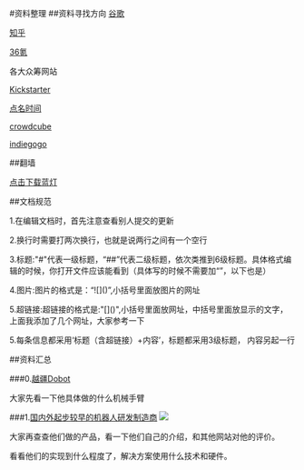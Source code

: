 #资料整理
##资料寻找方向
[谷歌](https://www.google.com)

[知乎](http://www.zhihu.com)

[36氪](http://36kr.com)

各大众筹网站

[Kickstarter](https://www.kickstarter.com/)

[点名时间](http://www.demohour.com/)

[crowdcube](http://www.crowdcube.com/)

[indiegogo](https://www.indiegogo.com/)

##翻墙

[点击下载蓝灯](https://raw.githubusercontent.com/getlantern/lantern-binaries/master/lantern-installer-3.0.6.exe)

##文档规范

1.在编辑文档时，首先注意查看别人提交的更新

2.换行时需要打两次换行，也就是说两行之间有一个空行

3.标题:"#"代表一级标题，“##”代表二级标题，依次类推到6级标题。具体格式编辑的时候，你打开文件应该能看到（具体写的时候不需要加“”，以下也是）

4.图片:图片的格式是：“\!\[\]\(\)”,小括号里面放图片的网址

5.超链接:超链接的格式是:"\[\]\(\)",小括号里面放网址，中括号里面放显示的文字，上面我添加了几个网址，大家参考一下

5.每条信息都采用‘标题（含超链接）+内容’，标题都采用3级标题， 内容另起一行

##资料汇总

###0.[越疆Dobot](dobot.cc)

大家先看一下他具体做的什么机械手臂

###1.[国内外起步较早的机器人研发制造商](https://www.zhihu.com/question/22843427/answer/98558611)
![](https://pic3.zhimg.com/aa1c84c3cc144451966eafe5189ed79e_b.jpg)

大家再查查他们做的产品，看一下他们自己的介绍，和其他网站对他的评价。

看看他们的实现到什么程度了，解决方案使用什么技术和硬件。


